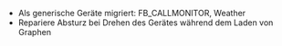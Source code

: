 * Als generische Geräte migriert: FB_CALLMONITOR, Weather
* Repariere Absturz bei Drehen des Gerätes während dem Laden von Graphen